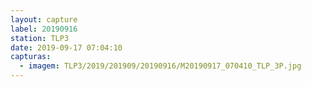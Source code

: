```yaml
---
layout: capture
label: 20190916
station: TLP3
date: 2019-09-17 07:04:10
capturas:
  - imagem: TLP3/2019/201909/20190916/M20190917_070410_TLP_3P.jpg
---
```

